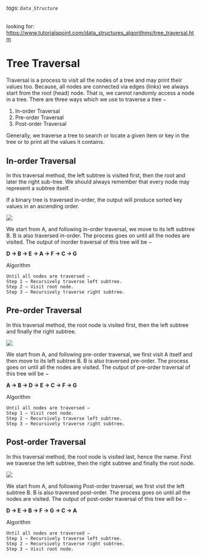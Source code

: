 ###### tags: `Data_Structure`

looking for: https://www.tutorialspoint.com/data_structures_algorithms/tree_traversal.htm
# Tree Traversal

Traversal is a process to visit all the nodes of a tree and may print their values too. Because, all nodes are connected via edges (links) we always start from the root (head) node. That is, we cannot randomly access a node in a tree. There are three ways which we use to traverse a tree −

1. In-order Traversal
2. Pre-order Traversal
3. Post-order Traversal

Generally, we traverse a tree to search or locate a given item or key in the tree or to print all the values it contains.

## In-order Traversal

In this traversal method, the left subtree is visited first, then the root and later the right sub-tree. We should always remember that every node may represent a subtree itself.

If a binary tree is traversed in-order, the output will produce sorted key values in an ascending order.

![](https://i.imgur.com/Ws9iVmB.png)


We start from A, and following in-order traversal, we move to its left subtree B. B is also traversed in-order. The process goes on until all the nodes are visited. The output of inorder traversal of this tree will be −

**D → B → E → A → F → C → G**



Algorithm
```
Until all nodes are traversed −
Step 1 − Recursively traverse left subtree.
Step 2 − Visit root node.
Step 3 − Recursively traverse right subtree.
```


## Pre-order Traversal

In this traversal method, the root node is visited first, then the left subtree and finally the right subtree.

![](https://i.imgur.com/sEEi9lW.png)

We start from A, and following pre-order traversal, we first visit A itself and then move to its left subtree B. B is also traversed pre-order. The process goes on until all the nodes are visited. The output of pre-order traversal of this tree will be −

**A → B → D → E → C → F → G**

Algorithm
```
Until all nodes are traversed −
Step 1 − Visit root node.
Step 2 − Recursively traverse left subtree.
Step 3 − Recursively traverse right subtree.
```

## Post-order Traversal

In this traversal method, the root node is visited last, hence the name. First we traverse the left subtree, then the right subtree and finally the root node.

![](https://i.imgur.com/JajVQCr.png)

We start from A, and following Post-order traversal, we first visit the left subtree B. B is also traversed post-order. The process goes on until all the nodes are visited. The output of post-order traversal of this tree will be −

**D → E → B → F → G → C → A**

Algorithm
```
Until all nodes are traversed −
Step 1 − Recursively traverse left subtree.
Step 2 − Recursively traverse right subtree.
Step 3 − Visit root node.
```
